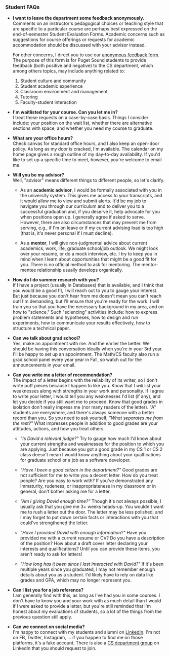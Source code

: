 ### Student FAQs

- **I want to leave the department some feedback anonymously.**\
  Comments on an instructor's pedagogical choices or teaching style that are specific to a particular course are perhaps best expressed on the end-of-semester Student Evaluation Forms. Academic concerns such as suggestions for course offerings or requests for academic accommodation should be discussed with your advisor instead.

  For other concerns, I direct you to use our [anonymous feedback form](https://forms.gle/Ltassc7BQkNfnnXB7). The purpose of this form is for Puget Sound students to provide feedback (both positive and negative) to the CS department, which among others topics, may include anything related to:

  1. Student culture and community
  2. Student academic experience
  3. Classroom environment and management
  4. Tutoring
  5. Faculty-student interaction

- **I'm waitlisted for your course. Can you let me in?**\
  I treat these requests on a case-by-case basis. Things I consider include: your position on the wait list, whether there are alternative sections with space, and whether you need my course to graduate.

- **What are your office hours?**\
  Check canvas for standard office hours, and I also keep an open-door policy. As long as my door is cracked, I'm available. The calendar on my home page gives a rough outline of my day-to-day availability. If you'd like to set up a specific time to meet, however, you're welcome to email me.

- **Will you be my advisor?**\
  Well, "advisor" means different things to different people, so let's clarify.

  - As an **academic advisor**, I would be formally associated with you in the university system. This gives me access to your transcripts, and it would allow me to view and submit alerts. It'd be my job to navigate you through our curriculum and to deliver you to a successful graduation and, if you deserve it, help advocate for you when positions open up. I generally agree if asked to serve. However, there are also circumstances that may prevent me from serving, e.g., if I'm on leave or if my current advising load is too high (that is, it's never personal if I must decline).

  - As a **mentor**, I will give non-judgmental advice about current academics, work, life, graduate school/job outlook. We might look over your resume, or do a mock interview, etc. I try to keep you in mind when I learn about opportunities that might be a good fit for you. There is no official method to ask for mentoring. The mentor-mentee relationship usually develops organically.

- **How do I do summer research with you?**\
  If I have a project (usually in Databases) that is available, and I think that you would be a good fit, I will reach out to you to gauge your interest. But just because you don't hear from me doesn't mean you can't reach out! I'm demanding, but I'll ensure that you're ready for the work. I will train you so that you have the necessary background in my area, and on how to "science." Such "sciencing" activities include: how to express problem statements and hypotheses, how to design and run experiments, how to communicate your results effectively, how to structure a technical paper.

- **Can we talk about grad school?**\
  Yes, make an appointment with me. And the earlier the better. We should be having this conversation ideally when you're in your 3rd year. I'll be happy to set up an appointment. The Math/CS faculty also run a grad school panel every year year in Fall, so watch out for the announcements in your email.

- **Can you write me a letter of recommendation?**\
  The impact of a letter begins with the reliability of its writer, so I don't write puff pieces because I happen to like you. Know that I _will_ list your weaknesses along with strengths in your work and personality. If I agree to write your letter, I would tell you any weaknesses I'd list (if any), and let you decide if you still want me to proceed. Know that good grades in isolation don't really impress me (nor many readers of the letter). "A" students are everywhere, and there's always someone with a better record than you. So you need to ask yourself, _"What separates me from the rest?"_ What impresses people in addition to good grades are your attitudes, actions, and how you treat others.

  - _"Is David a relevant judge?"_ Try to gauge how much I'd know about your current strengths and weaknesses for the position to which you are applying. Just because you got a good grade in my CS 1 or CS 2 class doesn't mean I would know anything about your qualfications for graduate school or a job as a software developer.

  - _"Have I been a good citizen in the department?"_ Good grades are not sufficient for me to write you a decent letter. How do you treat people? Are you easy to work with? If you've demonstrated any immaturity, rudeness, or inappropriateness in my classroom or in general, don't bother asking me for a letter.

  - _"Am I giving David enough time?"_ Though it's not always possible, I usually ask that you give me 3+ weeks heads-up. You wouldn't want me to rush a letter out the door. The letter may be less polished, and I may forget to put down certain facts or interactions with you that could've strengthened the letter.

  - _"Have I provided David with enough information?"_ Have you provided me with a current resume or CV? Do you have a description of the position? How about a draft cover letter declaring your interests and qualifications? Until you can provide these items, you aren't ready to ask for letters!

  - _"How long has it been since I last interacted with David?"_ If it's been multiple years since you graduated, I may not remember enough details about you as a student. I'd likely have to rely on data like grades and GPA, which may no longer represent you.

- **Can I list you for a job reference?**\
  I am generally find with this, as long as I've had you in some courses. I don't have to know you and your work with as much detail than I would if I were asked to provide a letter, but you're still reminded that I'm honest about my evaluations of students, so a lot of the things from the previous question still apply.

- **Can we connect on social media?**\
  I'm happy to connect with my students and alumni on [LinkedIn](http://www.linkedin.com/in/davidtchiu). I'm not on FB, Twitter, Instagram, ... if you happen to find me on those platforms, it's a fake account. There is also a [CS department group](https://www.linkedin.com/groups/1864577/) on LinkedIn that you should request to join.
